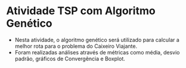 # Atividade TSP com Algoritmo Genético

- Nesta atividade, o algoritmo genético será utilizado para calcular a melhor rota para o problema do Caixeiro Viajante.
- Foram realizadas análises através de métricas como média, desvio padrão, gráficos de Convergência e Boxplot.
